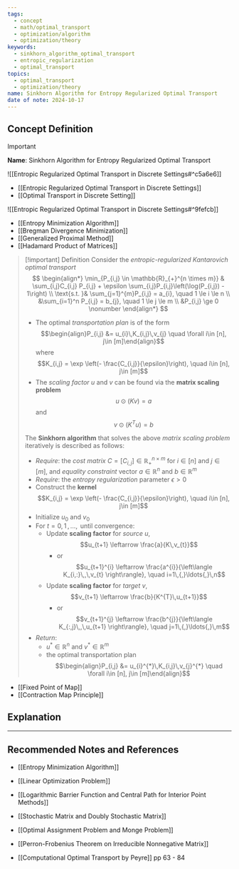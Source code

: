 ```yaml
---
tags:
  - concept
  - math/optimal_transport
  - optimization/algorithm
  - optimization/theory
keywords:
  - sinkhorn_algorithm_optimal_transport
  - entropic_regularization
  - optimal_transport
topics:
  - optimal_transport
  - optimization/theory
name: Sinkhorn Algorithm for Entropy Regularized Optimal Transport
date of note: 2024-10-17
---
```


## Concept Definition

>[!important]
>**Name**: Sinkhorn Algorithm for Entropy Regularized Optimal Transport

![[Entropic Regularized Optimal Transport in Discrete Settings#^c5a6e6]]

- [[Entropic Regularized Optimal Transport in Discrete Settings]]
- [[Optimal Transport in Discrete Setting]]

![[Entropic Regularized Optimal Transport in Discrete Settings#^9fefcb]]

- [[Entropy Minimization Algorithm]]
- [[Bregman Divergence Minimization]]
- [[Generalized Proximal Method]]
- [[Hadamard Product of Matrices]]

>[!important] Definition
>Consider the *entropic-regularized Kantarovich optimal transport*
>$$
>\begin{align*}
>\min_{P_{i,j} \in \mathbb{R}_{+}^{n \times m}} & \sum_{i,j}C_{i,j} P_{i,j} + \epsilon \sum_{i,j}P_{i,j}\left(\log(P_{i,j}) - 1\right) \\
\text{s.t. }&  \sum_{j=1}^{m}P_{i,j} = a_{i}, \quad 1 \le i \le n \\
&\sum_{i=1}^n P_{i,j}  = b_{j}, \quad 1 \le j \le m   \\
&P_{i,j} \ge 0 \nonumber
\end{align*}
>$$
>- The optimal *transportation plan* is of the form $$\begin{align}P_{i,j} &= u_{i}\,K_{i,j}\,v_{j} \quad \forall i\in [n], j\in [m]\end{align}$$ where $$K_{i,j} = \exp \left(- \frac{C_{i,j}}{\epsilon}\right), \quad i\in [n], j\in [m]$$
>- The *scaling factor* $u$ and $v$ can be found via the **matrix scaling problem** $$u \odot \left(Kv\right)  = a$$  and $$v \odot\left(K^{T} u\right)  = b$$
>
>The **Sinkhorn algorithm** that solves the above *matrix scaling problem* iteratively is described as follows:
>- *Require*: the *cost matrix* $C = [C_{i,j}] \in \mathbb{R}_{+}^{n\times m}$ for $i\in [n]$ and $j\in [m]$, and *equality constraint* vector $a\in \mathbb{R}^{n}$ and $b\in \mathbb{R}^{m}$
>- *Require*: the *entropy regularization* parameter $\epsilon >0$
>- Construct the **kernel** $$K_{i,j} = \exp \left(- \frac{C_{i,j}}{\epsilon}\right), \quad i\in [n], j\in [m]$$
>- Initialize $u_{0}$ and $v_{0}$
>- For $t=0,\,1\,{,}\ldots{,}\,$ until convergence:
>	- Update **scaling factor** for *source* $u$, $$u_{t+1} \leftarrow \frac{a}{K\,v_{t}}$$ 
>		- or $$u_{t+1}^{i} \leftarrow \frac{a^{i}}{\left\langle  K_{i,:}\,,\,v_{t}  \right\rangle}, \quad i=1\,{,}\ldots{,}\,n$$
>	- Update **scaling factor** for *target* $v$, $$v_{t+1} \leftarrow \frac{b}{K^{T}\,u_{t+1}}$$ 
>		- or $$v_{t+1}^{j} \leftarrow \frac{b^{j}}{\left\langle  K_{:,j}\,,\,u_{t+1}  \right\rangle}, \quad j=1\,{,}\ldots{,}\,m$$
>- *Return*: 
>	- $u^{*}\in \mathbb{R}^{n}$ and $v^{*}\in \mathbb{R}^{m}$
>	- the optimal transportation plan $$\begin{align}P_{i,j} &= u_{i}^{*}\,K_{i,j}\,v_{j}^{*} \quad \forall i\in [n], j\in [m]\end{align}$$

- [[Fixed Point of Map]]
- [[Contraction Map Principle]]


## Explanation





-----------
##  Recommended Notes and References


- [[Entropy Minimization Algorithm]]
- [[Linear Optimization Problem]]
- [[Logarithmic Barrier Function and Central Path for Interior Point Methods]]
- [[Stochastic Matrix and Doubly Stochastic Matrix]]
- [[Optimal Assignment Problem and Monge Problem]]

- [[Perron-Frobenius Theorem on Irreducible Nonnegative Matrix]]



- [[Computational Optimal Transport by Peyre]] pp 63 - 84